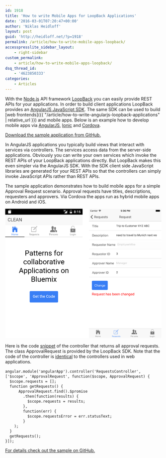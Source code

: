 ```yaml
---
id: 1918
title: 'How to write Mobile Apps for LoopBack Applications'
date: '2016-03-01T07:20:47+00:00'
author: 'Niklas Heidloff'
layout: post
guid: 'http://heidloff.net/?p=1918'
permalink: /article/how-to-write-mobile-apps-loopback/
accesspresslite_sidebar_layout:
    - right-sidebar
custom_permalink:
    - article/how-to-write-mobile-apps-loopback/
dsq_thread_id:
    - '4623850333'
categories:
    - Articles
---
```


With the [Node.js](https://nodejs.org/en/) API framework [LoopBack](http://loopback.io/) you can easily provide REST APIs for your applications. In order to build client applications LoopBack provides an [AngularJS JavaScript SDK](https://docs.strongloop.com/display/public/LB/AngularJS+JavaScript+SDK). The same SDK can be used to build [web frontends]({{ "/article/how-to-write-angularjs-loopback-applications" | relative_url }}) and mobile apps. Below is an example how to develop mobile apps via [AngularJS](https://angularjs.org/), [Ionic](http://ionicframework.com/) and [Cordova](https://cordova.apache.org/).

[Download the sample application from GitHub.](https://github.com/IBM-Bluemix/collaboration)

In AngularJS applications you typically build views that interact with services via controllers. The services access data from the server-side applications. Obviously you can write your own services which invoke the REST APIs of your LoopBack applications directly. But LoopBack makes this even simpler via the AngularJS SDK. With the SDK client side JavaScript libraries are generated for your REST APIs so that the controllers can simply invoke JavaScript APIs rather than REST APIs.

The sample application demonstrates how to build mobile apps for a simple Approval Request scenario. Approval requests have titles, descriptions, requesters and approvers. Via Cordova the apps run as hybrid mobile apps on Android and iOS.

![image](/assets/img/2016/03/loopback-mobile.png)

Here is the code [snippet](https://github.com/IBM-Bluemix/collaboration/blob/master/ionic/www/js/requests.js) of the controller that returns all approval requests. The class ApprovalRequest is provided by the LoopBack SDK. Note that the code of the controller is [identical](https://github.com/IBM-Bluemix/collaboration/blob/master/angular/app/scripts/controllers/requests.js) to the controllers used in web applications.

```
angular.module('angularApp').controller('RequestsController', ['$scope', 'ApprovalRequest', function($scope, ApprovalRequest) {
  $scope.requests = [];
  function getRequests() {
      ApprovalRequest.find().$promise
        .then(function(results) {
          $scope.requests = results;
        }, 
        function(err) {
          $scope.requestsError = err.statusText;
        }
    );
  }
  getRequests();
}]);
```

[For details check out the sample on GitHub.](https://github.com/IBM-Bluemix/collaboration/tree/master/ionic)